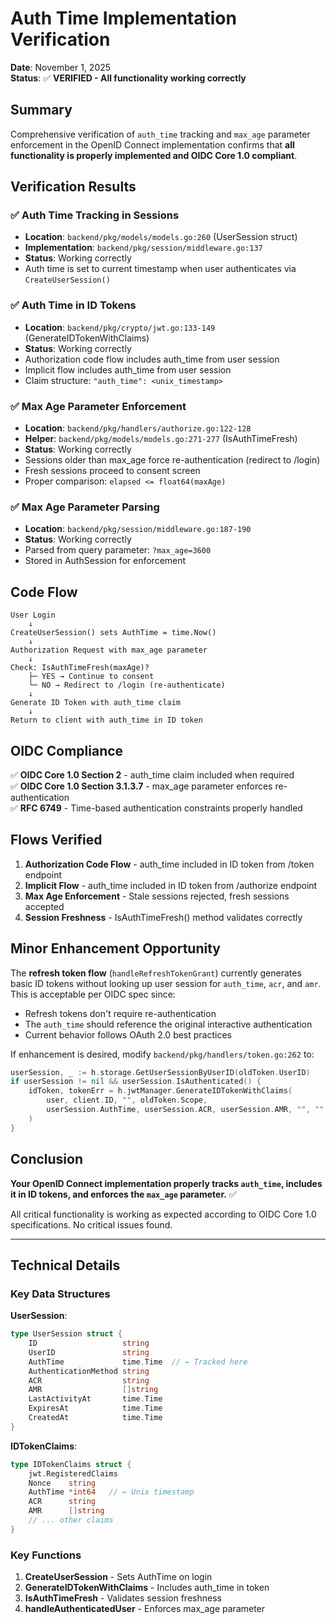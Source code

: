 # Auth Time Implementation Verification

**Date**: November 1, 2025  
**Status**: ✅ **VERIFIED - All functionality working correctly**

## Summary

Comprehensive verification of `auth_time` tracking and `max_age` parameter enforcement in the OpenID Connect implementation confirms that **all functionality is properly implemented and OIDC Core 1.0 compliant**.

## Verification Results

### ✅ Auth Time Tracking in Sessions
- **Location**: `backend/pkg/models/models.go:260` (UserSession struct)
- **Implementation**: `backend/pkg/session/middleware.go:137`
- **Status**: Working correctly
- Auth time is set to current timestamp when user authenticates via `CreateUserSession()`

### ✅ Auth Time in ID Tokens
- **Location**: `backend/pkg/crypto/jwt.go:133-149` (GenerateIDTokenWithClaims)
- **Status**: Working correctly  
- Authorization code flow includes auth_time from user session
- Implicit flow includes auth_time from user session
- Claim structure: `"auth_time": <unix_timestamp>`

### ✅ Max Age Parameter Enforcement
- **Location**: `backend/pkg/handlers/authorize.go:122-128`
- **Helper**: `backend/pkg/models/models.go:271-277` (IsAuthTimeFresh)
- **Status**: Working correctly
- Sessions older than max_age force re-authentication (redirect to /login)
- Fresh sessions proceed to consent screen
- Proper comparison: `elapsed <= float64(maxAge)`

### ✅ Max Age Parameter Parsing
- **Location**: `backend/pkg/session/middleware.go:187-190`
- **Status**: Working correctly
- Parsed from query parameter: `?max_age=3600`
- Stored in AuthSession for enforcement

## Code Flow

```
User Login
    ↓
CreateUserSession() sets AuthTime = time.Now()
    ↓
Authorization Request with max_age parameter
    ↓
Check: IsAuthTimeFresh(maxAge)?
    ├─ YES → Continue to consent
    └─ NO → Redirect to /login (re-authenticate)
    ↓
Generate ID Token with auth_time claim
    ↓
Return to client with auth_time in ID token
```

## OIDC Compliance

✅ **OIDC Core 1.0 Section 2** - auth_time claim included when required  
✅ **OIDC Core 1.0 Section 3.1.3.7** - max_age parameter enforces re-authentication  
✅ **RFC 6749** - Time-based authentication constraints properly handled

## Flows Verified

1. **Authorization Code Flow** - auth_time included in ID token from /token endpoint
2. **Implicit Flow** - auth_time included in ID token from /authorize endpoint  
3. **Max Age Enforcement** - Stale sessions rejected, fresh sessions accepted
4. **Session Freshness** - IsAuthTimeFresh() method validates correctly

## Minor Enhancement Opportunity

The **refresh token flow** (`handleRefreshTokenGrant`) currently generates basic ID tokens without looking up user session for `auth_time`, `acr`, and `amr`. This is acceptable per OIDC spec since:
- Refresh tokens don't require re-authentication
- The `auth_time` should reference the original interactive authentication  
- Current behavior follows OAuth 2.0 best practices

If enhancement is desired, modify `backend/pkg/handlers/token.go:262` to:
```go
userSession, _ := h.storage.GetUserSessionByUserID(oldToken.UserID)
if userSession != nil && userSession.IsAuthenticated() {
    idToken, tokenErr = h.jwtManager.GenerateIDTokenWithClaims(
        user, client.ID, "", oldToken.Scope,
        userSession.AuthTime, userSession.ACR, userSession.AMR, "", "",
    )
}
```

## Conclusion

**Your OpenID Connect implementation properly tracks `auth_time`, includes it in ID tokens, and enforces the `max_age` parameter.** ✅

All critical functionality is working as expected according to OIDC Core 1.0 specifications. No critical issues found.

---

## Technical Details

### Key Data Structures

**UserSession**:
```go
type UserSession struct {
    ID                   string
    UserID               string
    AuthTime             time.Time  // ← Tracked here
    AuthenticationMethod string
    ACR                  string
    AMR                  []string
    LastActivityAt       time.Time
    ExpiresAt            time.Time
    CreatedAt            time.Time
}
```

**IDTokenClaims**:
```go
type IDTokenClaims struct {
    jwt.RegisteredClaims
    Nonce    string
    AuthTime *int64   // ← Unix timestamp
    ACR      string
    AMR      []string
    // ... other claims
}
```

### Key Functions

1. **CreateUserSession** - Sets AuthTime on login
2. **GenerateIDTokenWithClaims** - Includes auth_time in token
3. **IsAuthTimeFresh** - Validates session freshness
4. **handleAuthenticatedUser** - Enforces max_age parameter

